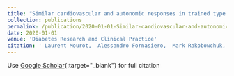 ```yaml
---
title: "Similar cardiovascular and autonomic responses in trained type 1 diabetes mellitus and healthy participants in response to half marathon"
collection: publications
permalink: /publication/2020-01-01-Similar-cardiovascular-and-autonomic-responses-in-trained-type-1-diabetes-mellitus-and-healthy-participants-in-response-to-half-marathon
date: 2020-01-01
venue: 'Diabetes Research and Clinical Practice'
citation: ' Laurent Mourot,  Alessandro Fornasiero,  Mark Rakobowchuk,  Spyros Skafidas,  Alfredo Brighenti,  Federico Stella,  Andrea Zignoli,  Aldo Savoldelli,  Barbara Pellegrini,  Elisa Danese, &quot;Similar cardiovascular and autonomic responses in trained type 1 diabetes mellitus and healthy participants in response to half marathon.&quot; Diabetes Research and Clinical Practice, 2020.'
---
```

Use [Google Scholar](https://scholar.google.com/scholar?q=Similar+cardiovascular+and+autonomic+responses+in+trained+type+1+diabetes+mellitus+and+healthy+participants+in+response+to+half+marathon){:target="_blank"} for full citation
